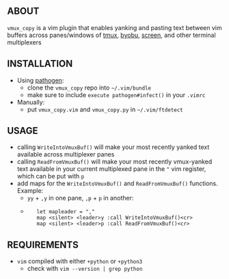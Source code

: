 ABOUT
-----
`vmux_copy` is a vim plugin that enables yanking and pasting text between vim buffers across panes/windows of [tmux](https://tmux.github.io/), [byobu](byobu.co), [screen](https://www.gnu.org/software/screen/), and other terminal multiplexers

INSTALLATION
------------
* Using [pathogen](https://github.com/tpope/vim-pathogen):
    * clone the `vmux_copy` repo into `~/.vim/bundle`
    * make sure to include `execute pathogen#infect()` in your `.vimrc`
* Manually:
    * put `vmux_copy.vim` and `vmux_copy.py` in `~/.vim/ftdetect`

USAGE
-----
* calling `WriteIntoVmuxBuf()` will make your most recently yanked text available across multiplexer panes
* calling `ReadFromVmuxBuf()` will make your most recently vmux-yanked text available in your current multiplexed pane in the `"` vim register, which can be put with `p`
* add maps for the `WriteIntoVmuxBuf()` and `ReadFromVmuxBuf()` functions. Example:
    * `yy` + `,y` in one pane, `,p` + `p` in another:
    * ```
         let mapleader = ","
         map <silent> <leader>y :call WriteIntoVmuxBuf()<cr>
         map <silent> <leader>p :call ReadFromVmuxBuf()<cr>
      ```

REQUIREMENTS
------------
* `vim` compiled with either `+python` or `+python3`
    * check with `vim --version | grep python`
